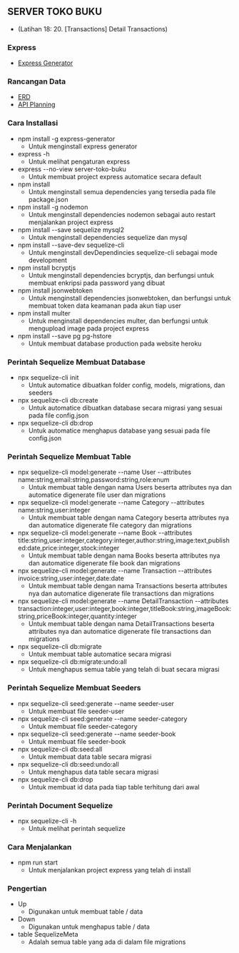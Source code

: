 ## SERVER TOKO BUKU
- (Latihan 18: 20. [Transactions] Detail Transactions)

### Express
- [Express Generator](https://expressjs.com/en/starter/generator.html)

### Rancangan Data
- [ERD](https://drive.google.com/file/d/1PnjYvxZks6F1pXzLYLUbeTvKXsR07Mgq/view?usp=sharing)
- [API Planning](./api-planning.md)

### Cara Installasi
- npm install -g express-generator
  - Untuk menginstall express generator
- express -h
  - Untuk melihat pengaturan express
- express --no-view server-toko-buku
  - Untuk membuat project express automatice secara default
- npm install
  - Untuk menginstall semua dependencies yang tersedia pada file package.json
- npm install -g nodemon
  - Untuk menginstall dependencies nodemon sebagai auto restart menjalankan project express
- npm install --save sequelize mysql2
  - Untuk menginstall dependencies sequelize dan mysql
- npm install --save-dev sequelize-cli
  - Untuk menginstall devDependincies sequelize-cli sebagai mode development
- npm install bcryptjs
  - Untuk menginstall dependencies bcryptjs, dan berfungsi untuk membuat enkripsi pada password yang dibuat
- npm install jsonwebtoken
  - Untuk menginstall dependencies jsonwebtoken, dan berfungsi untuk membuat token data keamanan pada akun tiap user
- npm install multer
  - Untuk menginstall dependencies multer, dan berfungsi untuk mengupload image pada project express
- npm install --save pg pg-hstore
  - Untuk membuat database production pada website heroku

### Perintah Sequelize Membuat Database
- npx sequelize-cli init
  - Untuk automatice dibuatkan folder config, models, migrations, dan seeders
- npx sequelize-cli db:create
  - Untuk automatice dibuatkan database secara migrasi yang sesuai pada file config.json
- npx sequelize-cli db:drop
  - Untuk automatice menghapus database yang sesuai pada file config.json

### Perintah Sequelize Membuat Table
- npx sequelize-cli model:generate --name User --attributes name:string,email:string,password:string,role:enum
  - Untuk membuat table dengan nama Users beserta attributes nya dan automatice digenerate file user dan migrations
- npx sequelize-cli model:generate --name Category --attributes name:string,user:integer
  - Untuk membuat table dengan nama Category beserta attributes nya dan automatice digenerate file category dan migrations
- npx sequelize-cli model:generate --name Book --attributes title:string,user:integer,category:integer,author:string,image:text,published:date,price:integer,stock:integer
  - Untuk membuat table dengan nama Books beserta attributes nya dan automatice digenerate file book dan migrations
- npx sequelize-cli model:generate --name Transaction --attributes invoice:string,user:integer,date:date
  - Untuk membuat table dengan nama Transactions beserta attributes nya dan automatice digenerate file transactions dan migrations
- npx sequelize-cli model:generate --name DetailTransaction --attributes transaction:integer,user:integer,book:integer,titleBook:string,imageBook:string,priceBook:integer,quantity:integer
  - Untuk membuat table dengan nama DetailTransactions beserta attributes nya dan automatice digenerate file transactions dan migrations
- npx sequelize-cli db:migrate
  - Untuk membuat table automatice secara migrasi
- npx sequelize-cli db:migrate:undo:all
  - Untuk menghapus semua table yang telah di buat secara migrasi

### Perintah Sequelize Membuat Seeders
- npx sequelize-cli seed:generate --name seeder-user
  - Untuk membuat file seeder-user
- npx sequelize-cli seed:generate --name seeder-category
  - Untuk membuat file seeder-category
- npx sequelize-cli seed:generate --name seeder-book
  - Untuk membuat file seeder-book
- npx sequelize-cli db:seed:all
  - Untuk membuat data table secara migrasi
- npx sequelize-cli db:seed:undo:all
  - Untuk menghapus data table secara migrasi
- npx sequelize-cli db:drop
  - Untuk membuat id data pada tiap table terhitung dari awal

### Perintah Document Sequelize
- npx sequelize-cli -h
  - Untuk melihat perintah sequelize

### Cara Menjalankan
- npm run start
  - Untuk menjalankan project express yang telah di install

### Pengertian
- Up
  - Digunakan untuk membuat table / data
- Down
  - Digunakan untuk menghapus table / data
- table SequelizeMeta
  - Adalah semua table yang ada di dalam file migrations